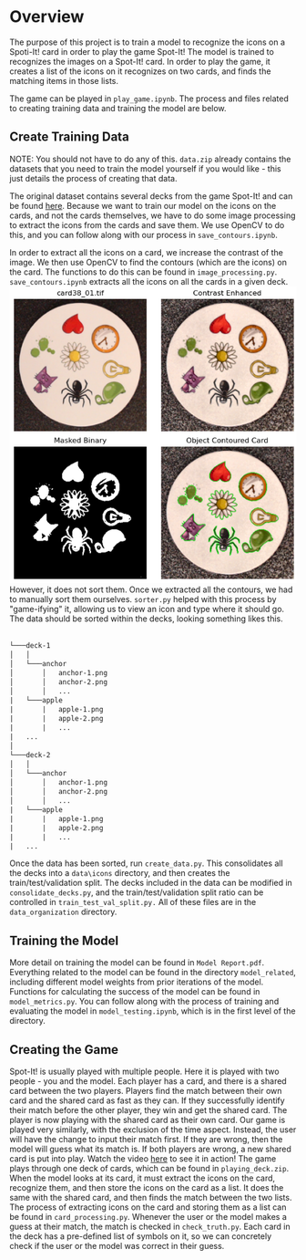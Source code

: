 # Overview
The purpose of this project is to train a model to recognize the icons on a Spoti-It! card in order to play the game Spot-It! The model is trained to recognizes the images on a Spot-It! card. In order to play the game, it creates a list of the icons on it recognizes on two cards, and finds the matching items in those lists. 

The game can be played in `play_game.ipynb`. The process and files related to creating training data and training the model are below. 

## Create Training Data
NOTE: You should not have to do any of this. `data.zip` already contains the datasets that you need to train the model yourself if you would like - this just details the process of creating that data.

The original dataset contains several decks from the game Spot-It! and can be found [here](https://www.kaggle.com/datasets/grouby/dobble-card-images/data). Because we want to train our model on the icons on the cards, and not the cards themselves, we have to do some image processing to extract the icons from the cards and save them. We use OpenCV to do this, and you can follow along with our process in `save_contours.ipynb`. 

In order to extract all the icons on a card, we increase the contrast of the image. We then use OpenCV to find the contours (which are the icons) on the card. The functions to do this can be found in `image_processing.py`. `save_contours.ipynb` extracts all the icons on all the cards in a given deck. 
![alt text](image_processing.png)
However, it does not sort them. Once we extracted all the contours, we had to manually sort them ourselves. `sorter.py` helped with this process by "game-ifying" it, allowing us to view an icon and type where it should go. The data should be sorted within the decks, looking something likes this.
```

└───deck-1
│   │
│   └───anchor
│       │   anchor-1.png
│       │   anchor-2.png
│       │   ...
|   └───apple
|       |   apple-1.png
|       |   apple-2.png
|       |   ...
|   ...
│   
└───deck-2
│   │
│   └───anchor
│       │   anchor-1.png
│       │   anchor-2.png
│       │   ...
|   └───apple
|       |   apple-1.png
|       |   apple-2.png
|       |   ...
|   ...
```
Once the data has been sorted, run `create_data.py`. This consolidates all the decks into a `data\icons` directory, and then creates the train/test/validation split. The decks included in the data can be modified in `consolidate_decks.py`, and the train/test/validation split ratio can be controlled in `train_test_val_split.py.` All of these files are in the `data_organization` directory.

## Training the Model
More detail on training the model can be found in `Model Report.pdf`. Everything related to the model can be found in the directory `model_related`, including different model weights from prior iterations of the model. Functions for calculating the success of the model can be found in `model_metrics.py`. You can follow along with the process of training and evaluating the model in `model_testing.ipynb`, which is in the first level of the directory.

## Creating the Game
Spot-It! is usually played with multiple people. Here it is played with two people - you and the model. Each player has a card, and there is a shared card between the two players. Players find the match between their own card and the shared card as fast as they can. If they successfully identify their match before the other player, they win and get the shared card. The player is now playing with the shared card as their own card. 
Our game is played very similarly, with the exclusion of the time aspect. Instead, the user will have the change to input their match first. If they are wrong, then the model will guess what its match is. If both players are wrong, a new shared card is put into play. Watch the video [here](https://youtu.be/_Oaybdc2RHk) to see it in action! The game plays through one deck of cards, which can be found in `playing_deck.zip`.
When the model looks at its card, it must extract the icons on the card, recognize them, and then store the icons on the card as a list. It does the same with the shared card, and then finds the match between the two lists. The process of extracting icons on the card and storing them as a list can be found in `card_processing.py`.
Whenever the user or the model makes a guess at their match, the match is checked in `check_truth.py`. Each card in the deck has a pre-defined list of symbols on it, so we can concretely check if the user or the model was correct in their guess. 